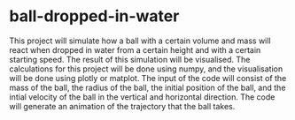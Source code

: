 # ball-dropped-in-water
This project will simulate how a ball with a certain volume and mass will react when dropped in water from a certain height and with a certain starting speed. The result of this simulation will be visualised. 
The calculations for this project will be done using numpy, and the visualisation will be done using plotly or matplot. 
The input of the code will consist of the mass of the ball, the radius of the ball, the initial position of the ball, and the intial velocity of the ball in the vertical and horizontal direction. 
The code will generate an animation of the trajectory that the ball takes. 
